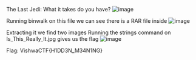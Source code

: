 The Last Jedi: What it takes do you have?
![image](https://user-images.githubusercontent.com/55281657/159541839-54fdb41b-de2e-4526-871b-b3fac44362ec.png)


Running binwalk on this file we can see there is a RAR file inside
![image](https://user-images.githubusercontent.com/55281657/159541867-9e65c9d2-a8d4-456c-8f7f-f81585b31242.png)

Extracting it we find two images
Running the strings command on Is_This_Really_It.jpg gives us the flag
![image](https://user-images.githubusercontent.com/55281657/159541747-37b4938d-acd4-4a01-b6ee-a2e40a1caf2f.png)

 
Flag: VishwaCTF{H1DD3N_M34N1NG}
